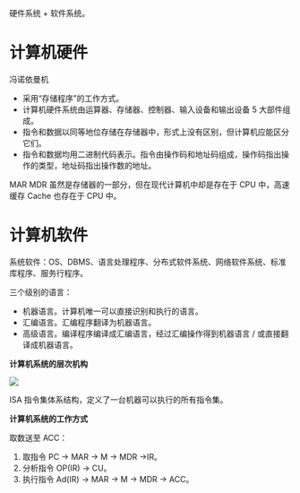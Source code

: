---
---

硬件系统 + 软件系统。

# 计算机硬件

冯诺依曼机

- 采用“存储程序”的工作方式。
- 计算机硬件系统由运算器、存储器、控制器、输入设备和输出设备 5 大部件组成。
- 指令和数据以同等地位存储在存储器中，形式上没有区别，但计算机应能区分它们。
- 指令和数据均用二进制代码表示。指令由操作码和地址码组成，操作码指出操作的类型，地址码指出操作数的地址。

MAR MDR 虽然是存储器的一部分，但在现代计算机中却是存在于 CPU 中，高速缓存 Cache 也存在于 CPU 中。

# 计算机软件

系统软件：OS、DBMS、语言处理程序、分布式软件系统、网络软件系统、标准库程序、服务行程序。

三个级别的语言：
- 机器语言。计算机唯一可以直接识别和执行的语言。
- 汇编语言。汇编程序翻译为机器语言。
- 高级语言。编译程序编译成汇编语言，经过汇编操作得到机器语言 / 或直接翻译成机器语言。

**计算机系统的层次机构**

![](/assets/images/计算机系统层次结构.png")

ISA 指令集体系结构，定义了一台机器可以执行的所有指令集。

**计算机系统的工作方式**

取数送至 ACC：

1. 取指令 PC -> MAR -> M -> MDR ->IR。
2. 分析指令 OP(IR) -> CU。
3. 执行指令 Ad(IR) -> MAR -> M -> MDR -> ACC。